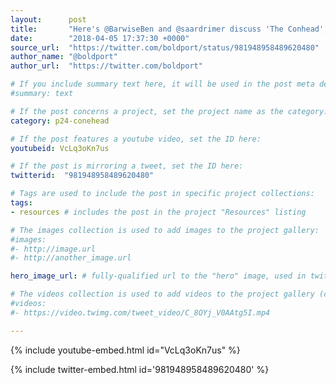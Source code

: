 ```yaml
---
layout:      post
title:       "Here's @BarwiseBen and @saardrimer discuss 'The Conhead', the project going out to #BoldportClub members next week!"
date:        "2018-04-05 17:37:30 +0000"
source_url:  "https://twitter.com/boldport/status/981948958489620480"
author_name: "@boldport"
author_url:  "https://twitter.com/boldport"

# If you include summary text here, it will be used in the post meta description instead of an excerpt from the post body
#summary: text

# If the post concerns a project, set the project name as the category:
category: p24-conehead

# If the post features a youtube video, set the ID here:
youtubeid: VcLq3oKn7us

# If the post is mirroring a tweet, set the ID here:
twitterid:  "981948958489620480"

# Tags are used to include the post in specific project collections:
tags:
- resources # includes the post in the project "Resources" listing

# The images collection is used to add images to the project gallery:
#images:
#- http://image.url
#- http://another_image.url

hero_image_url: # fully-qualified url to the "hero" image, used in twitter cards for example

# The videos collection is used to add videos to the project gallery (currently only mp4):
#videos:
#- https://video.twimg.com/tweet_video/C_8OYj_V0AAtg5I.mp4

---
```


{% include youtube-embed.html id="VcLq3oKn7us" %}

{% include twitter-embed.html id='981948958489620480' %}


